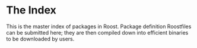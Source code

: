 # The Index

This is the master index of packages in Roost. Package definition Roostfiles
can be submitted here; they are then compiled down into efficient
binaries to be downloaded by users.
